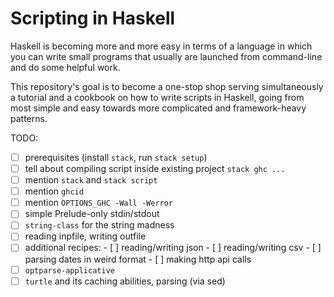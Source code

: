 # Scripting in Haskell

Haskell is becoming more and more easy in terms of a language in which
you can write small programs that usually are launched from
command-line and do some helpful work.

This repository's goal is to become a one-stop shop serving
simultaneously a tutorial and a cookbook on how to write scripts in
Haskell, going from most simple and easy towards more complicated and
framework-heavy patterns.

TODO:

- [ ] prerequisites (install `stack`, run `stack setup`)
- [ ] tell about compiling script inside existing project `stack ghc ...`
- [ ] mention `stack` and `stack script`
- [ ] mention `ghcid`
- [ ] mention `OPTIONS_GHC -Wall -Werror`
- [ ] simple Prelude-only stdin/stdout
- [ ] `string-class` for the string madness
- [ ] reading inpfile, writing outfile
- [ ] additional recipes:
      - [ ] reading/writing json
      - [ ] reading/writing csv
      - [ ] parsing dates in weird format
      - [ ] making http api calls
- [ ] `optparse-applicative`
- [ ] `turtle` and its caching abilities, parsing (via sed)

